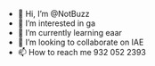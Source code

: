 - 👋 Hi, I’m @NotBuzz
- 👀 I’m interested in ga
- 🌱 I’m currently learning eaar
- 💞️ I’m looking to collaborate on IAE
- 📫 How to reach me 932 052 2393

<!---
NotBuzz/NotBuzz is a ✨ special ✨ repository because its `README.md` (this file) appears on your GitHub profile.
You can click the Preview link to take a look at your changes.
--->
